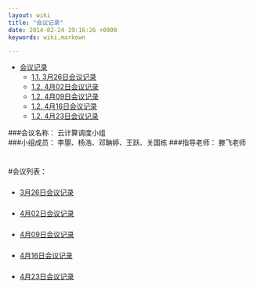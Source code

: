 ```yaml
---
layout: wiki
title: "会议记录"
date: 2014-02-24 19:16:26 +0800
keywords: wiki,markown

---
```


<div class="toc" markdown="1">

*   [会议记录](#toc1)
    *   [1.1. 3月26日会议记录](#toc1.1)
    *   [1.2. 4月02日会议记录](#toc1.2)
    *   [1.2. 4月09日会议记录](#toc1.3)
    *   [1.2. 4月16日会议记录](#toc1.4)
    *   [1.2. 4月23日会议记录](#toc1.5)

</div><div class="neirong" markdown="1">


###会议名称： 云计算调度小组  
###小组成员： 李曌、杨浩、邓聃婷、王跃、关国栋
###指导老师： 滕飞老师 
<h1></h1>  
#会议列表：

<h3 id="toc1.1"></h3>

*   [3月26日会议记录](./3-26.html)

<h3 id="toc1.2"></h3>   

*   [4月02日会议记录](./4-2)

<h3 id="toc1.3"></h3>   

*   [4月09日会议记录](./4-9)

<h3 id="toc1.4"></h3>   

*   [4月16日会议记录](./4-16)

<h3 id="toc1.5"></h3>   

*   [4月23日会议记录](./4-23)